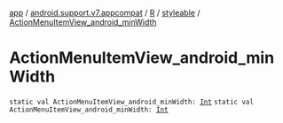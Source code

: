 [app](../../../index.md) / [android.support.v7.appcompat](../../index.md) / [R](../index.md) / [styleable](index.md) / [ActionMenuItemView_android_minWidth](./-action-menu-item-view_android_min-width.md)

# ActionMenuItemView_android_minWidth

`static val ActionMenuItemView_android_minWidth: `[`Int`](https://kotlinlang.org/api/latest/jvm/stdlib/kotlin/-int/index.html)
`static val ActionMenuItemView_android_minWidth: `[`Int`](https://kotlinlang.org/api/latest/jvm/stdlib/kotlin/-int/index.html)